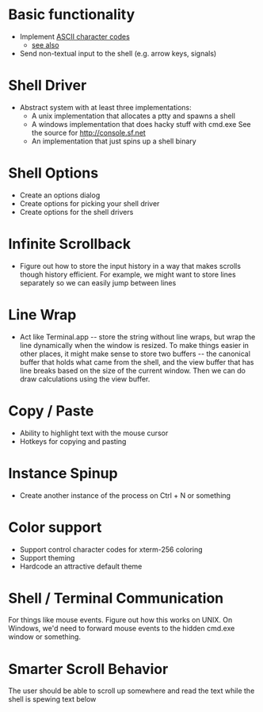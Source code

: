 
# Basic functionality

* Implement [ASCII character codes](http://en.wikipedia.org/wiki/Control_character)
    * [see also](http://en.wikipedia.org/wiki/ASCII#ASCII_control_characters)
* Send non-textual input to the shell (e.g. arrow keys, signals)

# Shell Driver

* Abstract system with at least three implementations:
    * A unix implementation that allocates a ptty and spawns a shell
    * A windows implementation that does hacky stuff with cmd.exe
      See the source for http://console.sf.net
    * An implementation that just spins up a shell binary

# Shell Options

* Create an options dialog
* Create options for picking your shell driver
* Create options for the shell drivers

# Infinite Scrollback

* Figure out how to store the input history in a way that makes scrolls though
  history efficient. For example, we might want to store lines separately so we
  can easily jump between lines

# Line Wrap

* Act like Terminal.app -- store the string without line wraps, but wrap the
  line dynamically when the window is resized. To make things easier in other
  places, it might make sense to store two buffers -- the canonical buffer that
  holds what came from the shell, and the view buffer that has line breaks
  based on the size of the current window. Then we can do draw calculations
  using the view buffer.

# Copy / Paste

* Ability to highlight text with the mouse cursor
* Hotkeys for copying and pasting

# Instance Spinup

* Create another instance of the process on Ctrl + N or something

# Color support

* Support control character codes for xterm-256 coloring
* Support theming
* Hardcode an attractive default theme

# Shell / Terminal Communication

For things like mouse events. Figure out how this works on UNIX. On Windows,
we'd need to forward mouse events to the hidden cmd.exe window or something.

# Smarter Scroll Behavior

The user should be able to scroll up somewhere and read the text while the
shell is spewing text below

